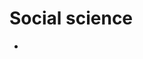# Social science

- [](https://towardsdatascience.com/visualising-elections-with-python-4973c0c60bbe)
